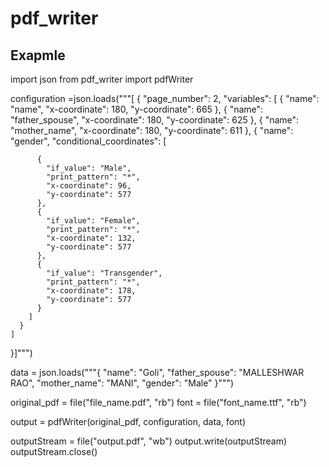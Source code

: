 # pdf_writer

## Exapmle


import json
from pdf_writer import pdfWriter

configuration =json.loads("""[
  {
    "page_number": 2, 
    "variables": [
      {
        "name": "name",
         "x-coordinate": 180,
        "y-coordinate": 665
      },
      {
        "name": "father_spouse",
         "x-coordinate": 180,
        "y-coordinate": 625
      },
      {
        "name": "mother_name",
         "x-coordinate": 180,
        "y-coordinate": 611
      },
      {
        "name": "gender", 
        "conditional_coordinates": [
          
          {
            "if_value": "Male",
            "print_pattern": "*",
            "x-coordinate": 96,
            "y-coordinate": 577
          },
          {
            "if_value": "Female",
            "print_pattern": "*",
            "x-coordinate": 132,
            "y-coordinate": 577
          },
          {
            "if_value": "Transgender",
            "print_pattern": "*",
            "x-coordinate": 178,
            "y-coordinate": 577
          }
        ]
      }	
    ]
  }]""")


data = json.loads("""{
	"name": "Goli",
	"father_spouse": "MALLESHWAR RAO",
	"mother_name": "MANI",
	"gender": "Male"
}""")

original_pdf = file("file_name.pdf", "rb")
font = file("font_name.ttf", "rb")

output = pdfWriter(original_pdf, configuration, data, font)

outputStream = file("output.pdf", "wb")
output.write(outputStream)
outputStream.close()
